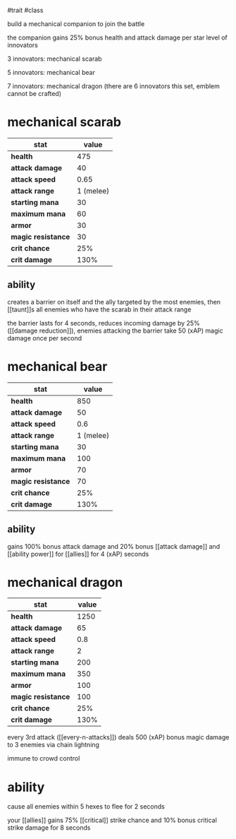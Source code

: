 #trait
#class

build a mechanical companion to join the battle

the companion gains 25% bonus health and attack damage per star level of innovators

3 innovators: mechanical scarab

5 innovators: mechanical bear

7 innovators: mechanical dragon (there are 6 innovators this set, emblem cannot be crafted)

# mechanical scarab
| stat | value |
|---|---|
| **health** | 475 |
| **attack damage** | 40 |
| **attack speed** | 0.65 |
| **attack range** | 1 (melee) |
| **starting mana** | 30 |
| **maximum mana** | 60 |
| **armor** | 30 |
| **magic resistance** | 30 |
| **crit chance** | 25% |
| **crit damage** | 130% |

## ability
creates a barrier on itself and the ally targeted by the most enemies, then [[taunt]]s all enemies who have the scarab in their attack range

the barrier lasts for 4 seconds, reduces incoming damage by 25% ([[damage reduction]]), enemies attacking the barrier take 50 (xAP) magic damage once per second

# mechanical bear
| stat | value |
|---|---|
| **health** | 850 |
| **attack damage** | 50 |
| **attack speed** | 0.6 |
| **attack range** | 1 (melee) |
| **starting mana** | 30 |
| **maximum mana** | 100 |
| **armor** | 70 |
| **magic resistance** | 70 |
| **crit chance** | 25% |
| **crit damage** | 130% |

## ability
gains 100% bonus attack damage and 20% bonus [[attack damage]] and [[ability power]] for [[allies]] for 4 (xAP) seconds

# mechanical dragon
| stat | value |
|---|---|
| **health** | 1250 |
| **attack damage** | 65 |
| **attack speed** | 0.8 |
| **attack range** | 2 |
| **starting mana** | 200 |
| **maximum mana** | 350 |
| **armor** | 100 |
| **magic resistance** | 100 |
| **crit chance** | 25% |
| **crit damage** | 130% |

every 3rd attack ([[every-n-attacks]]) deals 500 (xAP) bonus magic damage to 3 enemies via chain lightning

immune to crowd control

# ability
cause all enemies within 5 hexes to flee for 2 seconds

your [[allies]] gains 75% [[critical]] strike chance and 10% bonus critical strike damage for 8 seconds